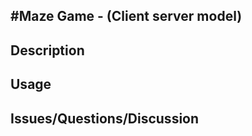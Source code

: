 #Maze Game - (Client server model)
-------------------------------------------

Description
-----------


Usage
-----


Issues/Questions/Discussion
---------------------------
